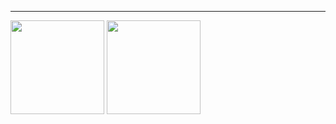
---

<p align="left">
	<img src="https://github-readme-stats.vercel.app/api?username=raindust&count_private=true&show_icons=true&hide_title=true&theme=tokyonight" height="150"/>
	<img src="https://github-readme-stats.vercel.app/api/top-langs/?username=raindust&hide=php&layout=compact&hide_title=true&theme=tokyonight" height="150"/>
</p>
